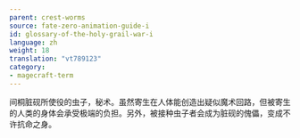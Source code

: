 ```yaml
---
parent: crest-worms
source: fate-zero-animation-guide-i
id: glossary-of-the-holy-grail-war-i
language: zh
weight: 18
translation: "vt789123"
category:
- magecraft-term
---
```


间桐脏砚所使役的虫子，秘术。虽然寄生在人体能创造出疑似魔术回路，但被寄生的人类的身体会承受极端的负担。另外，被接种虫子者会成为脏砚的傀儡，变成不许抗命之身。
